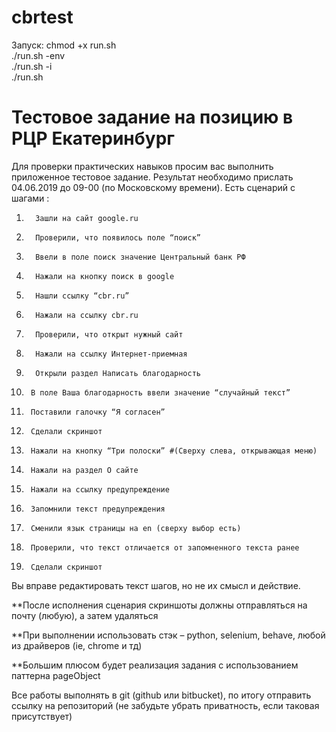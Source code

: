 # cbrtest

Запуск:
  chmod +x run.sh<br>
  ./run.sh -env<br>
  ./run.sh -i<br>
  ./run.sh

# Тестовое задание на позицию в РЦР Екатеринбург

Для проверки практических навыков просим вас выполнить приложенное тестовое задание. Результат необходимо прислать 04.06.2019 до 09-00 (по Московскому времени).
Есть сценарий с шагами :

1.       Зашли на сайт google.ru
2.       Проверили, что появилось поле “поиск”

3.       Ввели в поле поиск значение Центральный банк РФ
4.       Нажали на кнопку поиск в google
5.       Нашли ссылку “cbr.ru”
6.       Нажали на ссылку cbr.ru

7.       Проверили, что открыт нужный сайт
8.       Нажали на ссылку Интернет-приемная
9.       Открыли раздел Написать благодарность

10.      В поле Ваша благодарность ввели значение “случайный текст”
11.      Поставили галочку “Я согласен”
12.      Сделали скриншот

13.      Нажали на кнопку “Три полоски” #(Сверху слева, открывающая меню)
14.      Нажали на раздел О сайте
15.      Нажали на ссылку предупреждение
16.      Запомнили текст предупреждения
17.      Сменили язык страницы на en (сверху выбор есть)
18.      Проверили, что текст отличается от запомненного текста ранее
19.      Сделали скриншот

Вы вправе редактировать текст шагов, но не их смысл и действие.

**После исполнения сценария скриншоты должны отправляться на почту (любую), а затем удаляться

**При выполнении использовать стэк – python, selenium, behave, любой из драйверов (ie, chrome и тд)

**Большим плюсом будет реализация задания с использованием паттерна pageObject

Все работы выполнять в git (github или bitbucket), по итогу отправить ссылку на репозиторий (не забудьте убрать приватность, если таковая присутствует)
